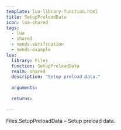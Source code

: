 ```yaml
---
template: lua-library-function.html
title: SetupPreloadData
icon: lua-shared
tags:
  - lua
  - shared
  - needs-verification
  - needs-example
lua:
  library: Files
  function: SetupPreloadData
  realm: shared
  description: "Setup preload data."
  
  arguments:
  
  returns:
    
---
```


<div class="lua__search__keywords">
Files.SetupPreloadData &#x2013; Setup preload data.
</div>
